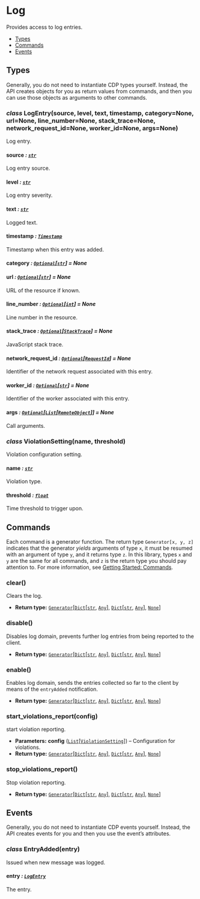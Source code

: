 # Log

Provides access to log entries.

<a id="module-nodriver.cdp.log"></a>
* [Types]()
* [Commands]()
* [Events]()

## Types

Generally, you do not need to instantiate CDP types
yourself. Instead, the API creates objects for you as return
values from commands, and then you can use those objects as
arguments to other commands.

### *class* LogEntry(source, level, text, timestamp, category=None, url=None, line_number=None, stack_trace=None, network_request_id=None, worker_id=None, args=None)

Log entry.

#### source *: [`str`](https://docs.python.org/3/library/stdtypes.html#str)*

Log entry source.

#### level *: [`str`](https://docs.python.org/3/library/stdtypes.html#str)*

Log entry severity.

#### text *: [`str`](https://docs.python.org/3/library/stdtypes.html#str)*

Logged text.

#### timestamp *: [`Timestamp`](runtime.md#nodriver.cdp.runtime.Timestamp)*

Timestamp when this entry was added.

#### category *: [`Optional`](https://docs.python.org/3/library/typing.html#typing.Optional)[[`str`](https://docs.python.org/3/library/stdtypes.html#str)]* *= None*

#### url *: [`Optional`](https://docs.python.org/3/library/typing.html#typing.Optional)[[`str`](https://docs.python.org/3/library/stdtypes.html#str)]* *= None*

URL of the resource if known.

#### line_number *: [`Optional`](https://docs.python.org/3/library/typing.html#typing.Optional)[[`int`](https://docs.python.org/3/library/functions.html#int)]* *= None*

Line number in the resource.

#### stack_trace *: [`Optional`](https://docs.python.org/3/library/typing.html#typing.Optional)[[`StackTrace`](runtime.md#nodriver.cdp.runtime.StackTrace)]* *= None*

JavaScript stack trace.

#### network_request_id *: [`Optional`](https://docs.python.org/3/library/typing.html#typing.Optional)[[`RequestId`](network.md#nodriver.cdp.network.RequestId)]* *= None*

Identifier of the network request associated with this entry.

#### worker_id *: [`Optional`](https://docs.python.org/3/library/typing.html#typing.Optional)[[`str`](https://docs.python.org/3/library/stdtypes.html#str)]* *= None*

Identifier of the worker associated with this entry.

#### args *: [`Optional`](https://docs.python.org/3/library/typing.html#typing.Optional)[[`List`](https://docs.python.org/3/library/typing.html#typing.List)[[`RemoteObject`](runtime.md#nodriver.cdp.runtime.RemoteObject)]]* *= None*

Call arguments.

### *class* ViolationSetting(name, threshold)

Violation configuration setting.

#### name *: [`str`](https://docs.python.org/3/library/stdtypes.html#str)*

Violation type.

#### threshold *: [`float`](https://docs.python.org/3/library/functions.html#float)*

Time threshold to trigger upon.

## Commands

Each command is a generator function. The return
type `Generator[x, y, z]` indicates that the generator
*yields* arguments of type `x`, it must be resumed with
an argument of type `y`, and it returns type `z`. In
this library, types `x` and `y` are the same for all
commands, and `z` is the return type you should pay attention
to. For more information, see
[Getting Started: Commands](../quickstart.md#getting-started-commands).

### clear()

Clears the log.

* **Return type:**
  [`Generator`](https://docs.python.org/3/library/typing.html#typing.Generator)[[`Dict`](https://docs.python.org/3/library/typing.html#typing.Dict)[[`str`](https://docs.python.org/3/library/stdtypes.html#str), [`Any`](https://docs.python.org/3/library/typing.html#typing.Any)], [`Dict`](https://docs.python.org/3/library/typing.html#typing.Dict)[[`str`](https://docs.python.org/3/library/stdtypes.html#str), [`Any`](https://docs.python.org/3/library/typing.html#typing.Any)], [`None`](https://docs.python.org/3/library/constants.html#None)]

### disable()

Disables log domain, prevents further log entries from being reported to the client.

* **Return type:**
  [`Generator`](https://docs.python.org/3/library/typing.html#typing.Generator)[[`Dict`](https://docs.python.org/3/library/typing.html#typing.Dict)[[`str`](https://docs.python.org/3/library/stdtypes.html#str), [`Any`](https://docs.python.org/3/library/typing.html#typing.Any)], [`Dict`](https://docs.python.org/3/library/typing.html#typing.Dict)[[`str`](https://docs.python.org/3/library/stdtypes.html#str), [`Any`](https://docs.python.org/3/library/typing.html#typing.Any)], [`None`](https://docs.python.org/3/library/constants.html#None)]

### enable()

Enables log domain, sends the entries collected so far to the client by means of the
`entryAdded` notification.

* **Return type:**
  [`Generator`](https://docs.python.org/3/library/typing.html#typing.Generator)[[`Dict`](https://docs.python.org/3/library/typing.html#typing.Dict)[[`str`](https://docs.python.org/3/library/stdtypes.html#str), [`Any`](https://docs.python.org/3/library/typing.html#typing.Any)], [`Dict`](https://docs.python.org/3/library/typing.html#typing.Dict)[[`str`](https://docs.python.org/3/library/stdtypes.html#str), [`Any`](https://docs.python.org/3/library/typing.html#typing.Any)], [`None`](https://docs.python.org/3/library/constants.html#None)]

### start_violations_report(config)

start violation reporting.

* **Parameters:**
  **config** ([`List`](https://docs.python.org/3/library/typing.html#typing.List)[[`ViolationSetting`](#nodriver.cdp.log.ViolationSetting)]) – Configuration for violations.
* **Return type:**
  [`Generator`](https://docs.python.org/3/library/typing.html#typing.Generator)[[`Dict`](https://docs.python.org/3/library/typing.html#typing.Dict)[[`str`](https://docs.python.org/3/library/stdtypes.html#str), [`Any`](https://docs.python.org/3/library/typing.html#typing.Any)], [`Dict`](https://docs.python.org/3/library/typing.html#typing.Dict)[[`str`](https://docs.python.org/3/library/stdtypes.html#str), [`Any`](https://docs.python.org/3/library/typing.html#typing.Any)], [`None`](https://docs.python.org/3/library/constants.html#None)]

### stop_violations_report()

Stop violation reporting.

* **Return type:**
  [`Generator`](https://docs.python.org/3/library/typing.html#typing.Generator)[[`Dict`](https://docs.python.org/3/library/typing.html#typing.Dict)[[`str`](https://docs.python.org/3/library/stdtypes.html#str), [`Any`](https://docs.python.org/3/library/typing.html#typing.Any)], [`Dict`](https://docs.python.org/3/library/typing.html#typing.Dict)[[`str`](https://docs.python.org/3/library/stdtypes.html#str), [`Any`](https://docs.python.org/3/library/typing.html#typing.Any)], [`None`](https://docs.python.org/3/library/constants.html#None)]

## Events

Generally, you do not need to instantiate CDP events
yourself. Instead, the API creates events for you and then
you use the event’s attributes.

### *class* EntryAdded(entry)

Issued when new message was logged.

#### entry *: [`LogEntry`](#nodriver.cdp.log.LogEntry)*

The entry.
